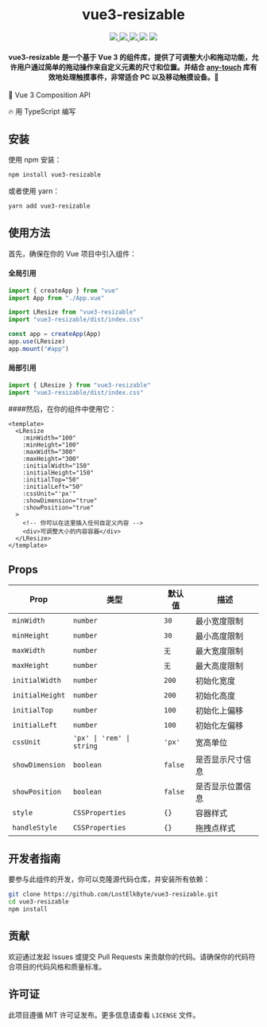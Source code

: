 <div align="center">
  <h1>vue3-resizable</h1>
</div>

<p align="center">
  <a href="https://www.npmjs.com/package/vue3-resizable">
    <img src="https://img.shields.io/npm/v/vue3-resizable?color=blue" />
  </a>
  <a href="https://github.com/LostElkByte/vue3-resizable/issues">
    <img src="https://img.shields.io/github/issues/LostElkByte/vue3-resizable" />
  </a>
  <a href="https://www.npmjs.com/package/vue3-resizable">
    <img src="https://img.shields.io/npm/dt/vue3-resizable" />
  </a>
  <img src="https://img.shields.io/bundlejs/size/vue3-resizable" />
  <a href="http://opensource.org/licenses/MIT">
    <img src="https://img.shields.io/npm/l/vue3-resizable" />
  </a>
</p>

<div align="center">
  <h4>
    vue3-resizable 是一个基于 Vue 3 的组件库，提供了可调整大小和拖动功能，允许用户通过简单的拖动操作来自定义元素的尺寸和位置。并结合 <a href="https://github.com/any86/any-touch">any-touch</a> 库有效地处理触摸事件，非常适合 PC 以及移动触摸设备。🚀
  </h4>
</div>

🐳 Vue 3 Composition API

🔥 用 TypeScript 编写

## 安装

使用 npm 安装：

```bash
npm install vue3-resizable
```

或者使用 yarn：

```bash
yarn add vue3-resizable
```

## 使用方法

首先，确保在你的 Vue 项目中引入组件：

#### 全局引用

```javascript
import { createApp } from "vue"
import App from "./App.vue"

import LResize from "vue3-resizable"
import "vue3-resizable/dist/index.css"

const app = createApp(App)
app.use(LResize)
app.mount("#app")
```

#### 局部引用

```javascript
import { LResize } from "vue3-resizable"
import "vue3-resizable/dist/index.css"
```

####然后，在你的组件中使用它：

```vue
<template>
  <LResize
    :minWidth="100"
    :minHeight="100"
    :maxWidth="300"
    :maxHeight="300"
    :initialWidth="150"
    :initialHeight="150"
    :initialTop="50"
    :initialLeft="50"
    :cssUnit="'px'"
    :showDimension="true"
    :showPosition="true"
  >
    <!-- 你可以在这里插入任何自定义内容 -->
    <div>可调整大小的内容容器</div>
  </LResize>
</template>
```

## Props

| Prop            | 类型                      | 默认值  | 描述             |
| --------------- | ------------------------- | ------- | ---------------- |
| `minWidth`      | `number`                  | `30`    | 最小宽度限制     |
| `minHeight`     | `number`                  | `30`    | 最小高度限制     |
| `maxWidth`      | `number`                  | `无`    | 最大宽度限制     |
| `maxHeight`     | `number`                  | `无`    | 最大高度限制     |
| `initialWidth`  | `number`                  | `200`   | 初始化宽度       |
| `initialHeight` | `number`                  | `200`   | 初始化高度       |
| `initialTop`    | `number`                  | `100`   | 初始化上偏移     |
| `initialLeft`   | `number`                  | `100`   | 初始化左偏移     |
| `cssUnit`       | `'px' \| 'rem' \| string` | `'px'`  | 宽高单位         |
| `showDimension` | `boolean`                 | `false` | 是否显示尺寸信息 |
| `showPosition`  | `boolean`                 | `false` | 是否显示位置信息 |
| `style`         | `CSSProperties`           | `{}`    | 容器样式         |
| `handleStyle`   | `CSSProperties`           | `{}`    | 拖拽点样式       |

## 开发者指南

要参与此组件的开发，你可以克隆源代码仓库，并安装所有依赖：

```bash
git clone https://github.com/LostElkByte/vue3-resizable.git
cd vue3-resizable
npm install
```

## 贡献

欢迎通过发起 Issues 或提交 Pull Requests 来贡献你的代码。请确保你的代码符合项目的代码风格和质量标准。

## 许可证

此项目遵循 MIT 许可证发布。更多信息请查看 `LICENSE` 文件。
